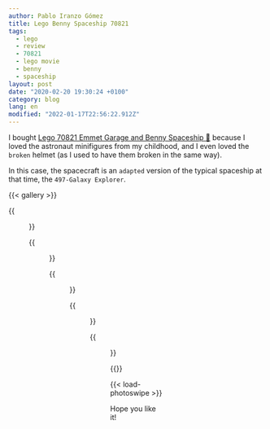 ```yaml
---
author: Pablo Iranzo Gómez
title: Lego Benny Spaceship 70821
tags:
  - lego
  - review
  - 70821
  - lego movie
  - benny
  - spaceship
layout: post
date: "2020-02-20 19:30:24 +0100"
category: blog
lang: en
modified: "2022-01-17T22:56:22.912Z"
---
```


I bought [Lego 70821 Emmet Garage and Benny Spaceship 🛒](https://www.amazon.es/dp/B07FP2KS4F?tag=redken-21) because I loved the astronaut minifigures from my childhood, and I even loved the `broken` helmet (as I used to have them broken in the same way).

In this case, the spacecraft is an `adapted` version of the typical spaceship at that time, the `497-Galaxy Explorer`.

{{< gallery >}}

{{<figure src="https://i.imgur.com/69ePXLBt.jpg" link="https://i.imgur.com/69ePXLB.jpg.jpg" alt="Front side view" >}}

{{<figure src="https://i.imgur.com/3iMki6zt.jpg" link="https://i.imgur.com/3iMki6z.jpg.jpg" alt="Rear view with bay area for rover" >}}

{{<figure src="https://i.imgur.com/nov158st.jpg" link="https://i.imgur.com/nov158s.jpg.jpg" alt="Cockpit view rear" >}}

{{<figure src="https://i.imgur.com/gXfNh1It.jpg" link="https://i.imgur.com/gXfNh1I.jpg.jpg" alt="Cockpit view" >}}

{{<figure src="https://i.imgur.com/9juBiAVt.jpg" link="https://i.imgur.com/9juBiAV.jpg.jpg" alt="Cockpit view" >}}

{{</gallery>}}

{{< load-photoswipe >}}

Hope you like it!
